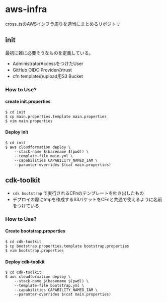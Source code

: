 # aws-infra
cross_tsのAWSインフラ周りを適当にまとめるリポジトリ

## init

最初に雑に必要そうなものを定義している。
* AdministratorAccessをつけたUser
* GitHub OIDC Providerのtrust
* cfn templateのupload用S3 Bucket

### How to Use?
#### create init.properties
```
$ cd init
$ cp main.properties.template main.properties
$ vim main.properties
```

#### Deploy init
```
$ cd init
$ aws cloudformation deploy \
    --stack-name $(basename $(pwd)) \
    --template-file main.yml \
    --capabilities CAPABILITY_NAMED_IAM \
    --paramter-overrides $(cat main.properties)
```

## cdk-toolkit

* `cdk bootstrap` で実行されるCFnのテンプレートを吐き出したもの
* デプロイの際にtmpを作成するS3バケットをCFnと共通で使えるように名前をつけている

### How to Use?
#### Create bootstrap.properties
```
$ cd cdk-toolkit
$ cp bootstrap.properties.template bootstrap.properties
$ vim bootstrap.properties
```

#### Deploy cdk-toolkit
```
$ cd cdk-toolkit
$ aws cloudformation deploy \
    --stack-name $(basename $(pwd)) \
    --template-file bootstrap.yml \
    --capabilities CAPABILITY_NAMED_IAM \
    --paramter-overrides $(cat main.properties)
```
